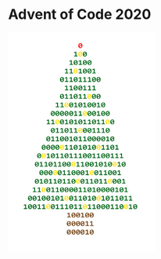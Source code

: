# Advent of Code 2020
![Advent of Code](https://github.com/MarynaLongnickel/AdventOfCode2018/blob/master/tree.jpg)
